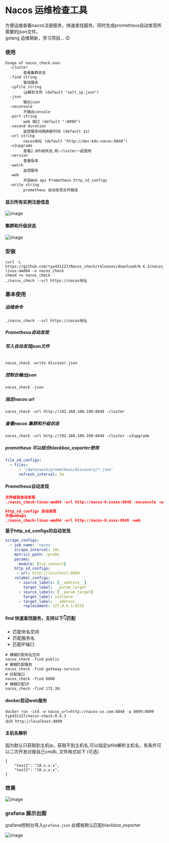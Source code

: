 # Nacos 运维检查工具

方便运维查看nacos注册服务，快速查找服务，同时生成prometheus自动发现所需要的json文件。   
golang 运维萌新，学习项目... 😊

### 使用

```shell
Usage of nacos_check.exe:
  -cluster
        查看集群状态
  -find string
        查找服务
  -ipfile string
        ip解析文件 (default "salt_ip.json")
  -json
        输出json
  -noconsole
        不输出console
  -port string
        web 端口 (default ":8099")
  -second duration
        监控服务间隔刷新时间 (default 2s)
  -url string
        nacos地址 (default "http://dev-k8s-nacos:8848")
  -v2upgrade
        查看2.0升级状态,和-cluster一起使用
  -version
        查看版本
  -watch
        监控服务
  -web
        开启Web api Prometheus http_sd_configs
  -write string
        prometheus 自动发现文件路径
```

#### 显示所有实例注册信息
![image](https://ddn-md.oss-cn-beijing.aliyuncs.com/images/md/2022/06/10/20220610104702.png)

#### 集群和升级状态

![image](https://ddn-md.oss-cn-beijing.aliyuncs.com/images/md/2022/06/10/20220610104930.png)

### 安装
```shell
curl -L https://github.com/typ431127/Nacos_check/releases/download/0.4.3/nacos_check-linux-amd64 -o nacos_check
chmod +x nacos_check
./nacos_check --url https://nacos地址
```

### 基本使用
##### 运维命令
```shell
./nacos_check --url https://nacos地址
```

#####  Prometheus自动发现

##### 写入自动发现json文件

```shell

nacos_check -write discover.json
```

##### 控制台输出json
```shell
nacos_check -json
```
##### 指定nacos url
```shell
nacos_check -url http://192.168.100.190:8848 -cluster
```
##### 查看nacos 集群和升级状态
```shell
nacos_check -url http://192.168.100.190:8848 -cluster -v2upgrade
```
#####  prometheus 可以结合blackbox_exporter使用

```yml
file_sd_configs:
  - files:
      - '/data/work/prometheus/discovery/*.json'
      refresh_interval: 3m
```

#### Prometheus自动发现
```json
文件级别自动发现
./nacos_check-linux-amd64 -url http://nacos-0.xxxxx:8848 -noconsole -write nacos.json

http_sd_configs 自动发现
开启webapi        
./nacos_check-linux-amd64 -url http://nacos-0.xxxx:8848 -web
```
**基于http_sd_configs的自动发现**
```yml
scrape_configs:
  - job_name: 'nacos'
    scrape_interval: 10s
    metrics_path: /probe
    params:
      module: [tcp_connect]
    http_sd_configs:
     - url: http://localhost:8099
    relabel_configs:
      - source_labels: [__address__]
        target_label: __param_target
      - source_labels: [__param_target]
        target_label: instance
      - target_label: __address__
        replacement: 127.0.0.1:9115
```

#### find 快速查找服务，支持以下👇匹配
- 匹配命名空间
- 匹配服务名
- 匹配IP端口

```shell
# 模糊匹配命名空间
nacos_check -find public
# 模糊匹配服务
nacos_check -find gateway-service
# 匹配端口
nacos_check -find 8080
# 模糊匹配IP
nacos_check -find 172.30.
```

#### docker启动web服务
```
docker run -itd -e nacos_url=http://nacos-xx.com:8848 -p 8099:8099 typ431127/nacos-check:0.4.3
访问 http://localhost:8099
```

#### 主机名解析
因为默认只获取到主机ip，获取不到主机名,可以指定ipfile解析主机名，有条件可以二次开发对接自己cmdb, 文件格式如下 (可选)

```shell
{
    "test1": "10.x.x.x",
    "test2": "10.x.x.x",
}
```

### 效果
![image](https://user-images.githubusercontent.com/20376675/154187473-96ced8e9-2c04-46aa-85b7-f3e44100e68d.png)

### grafana 展示出图

grafana控制台导入`grafana.json` 此模板默认匹配blackbox_exporter

![image](https://user-images.githubusercontent.com/20376675/154186534-35eed3db-70d8-461a-9aa6-df8cdcd7aa6c.png)
